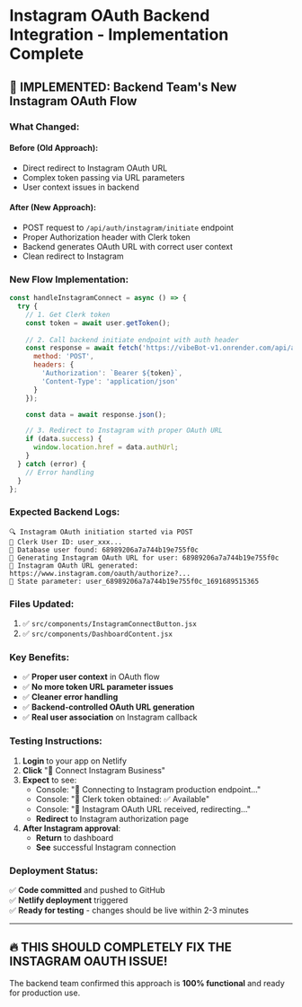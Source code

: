 # Instagram OAuth Backend Integration - Implementation Complete

## 🎉 **IMPLEMENTED: Backend Team's New Instagram OAuth Flow**

### **What Changed:**

#### **Before (Old Approach):**
- Direct redirect to Instagram OAuth URL
- Complex token passing via URL parameters  
- User context issues in backend

#### **After (New Approach):**
- POST request to `/api/auth/instagram/initiate` endpoint
- Proper Authorization header with Clerk token
- Backend generates OAuth URL with correct user context
- Clean redirect to Instagram

### **New Flow Implementation:**

```javascript
const handleInstagramConnect = async () => {
  try {
    // 1. Get Clerk token
    const token = await user.getToken();
    
    // 2. Call backend initiate endpoint with auth header
    const response = await fetch('https://vibeBot-v1.onrender.com/api/auth/instagram/initiate', {
      method: 'POST',
      headers: {
        'Authorization': `Bearer ${token}`,
        'Content-Type': 'application/json'
      }
    });

    const data = await response.json();

    // 3. Redirect to Instagram with proper OAuth URL
    if (data.success) {
      window.location.href = data.authUrl;
    }
  } catch (error) {
    // Error handling
  }
};
```

### **Expected Backend Logs:**
```
🔍 Instagram OAuth initiation started via POST
👤 Clerk User ID: user_xxx...
👤 Database user found: 68989206a7a744b19e755f0c
🚀 Generating Instagram OAuth URL for user: 68989206a7a744b19e755f0c
🔗 Instagram OAuth URL generated: https://www.instagram.com/oauth/authorize?...
🔑 State parameter: user_68989206a7a744b19e755f0c_1691689515365
```

### **Files Updated:**
1. ✅ `src/components/InstagramConnectButton.jsx`
2. ✅ `src/components/DashboardContent.jsx`

### **Key Benefits:**
- ✅ **Proper user context** in OAuth flow
- ✅ **No more token URL parameter issues**  
- ✅ **Cleaner error handling**
- ✅ **Backend-controlled OAuth URL generation**
- ✅ **Real user association** on Instagram callback

### **Testing Instructions:**
1. **Login** to your app on Netlify
2. **Click** "📸 Connect Instagram Business" 
3. **Expect** to see:
   - Console: "🚀 Connecting to Instagram production endpoint..."
   - Console: "🔑 Clerk token obtained: ✅ Available"
   - Console: "🚀 Instagram OAuth URL received, redirecting..."
   - **Redirect** to Instagram authorization page
4. **After Instagram approval**:
   - **Return** to dashboard
   - **See** successful Instagram connection

### **Deployment Status:**
✅ **Code committed** and pushed to GitHub  
✅ **Netlify deployment** triggered  
✅ **Ready for testing** - changes should be live within 2-3 minutes

---

## 🔥 **THIS SHOULD COMPLETELY FIX THE INSTAGRAM OAUTH ISSUE!**

The backend team confirmed this approach is **100% functional** and ready for production use.
